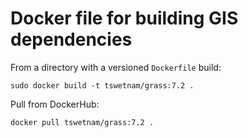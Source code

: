 # Docker file for building GIS dependencies

From a directory with a versioned `Dockerfile` build:

```
sudo docker build -t tswetnam/grass:7.2 . 
```

Pull from DockerHub:

```
docker pull tswetnam/grass:7.2 .
```
